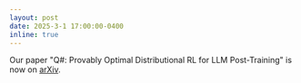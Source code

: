```yaml
---
layout: post
date: 2025-3-1 17:00:00-0400
inline: true
---
```


Our paper "Q#: Provably Optimal Distributional RL for LLM Post-Training" is now on [arXiv](https://arxiv.org/abs/2502.20548).